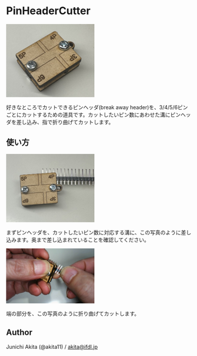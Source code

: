 # PinHeaderCutter

<img src="https://github.com/akita11/PinHeaderCutter/blob/main/PinHeaderCutter.jpg" width="240px">

好きなところでカットできるピンヘッダ(break away header)を、3/4/5/6ピンごとにカットするための道具です。カットしたいピン数にあわせた溝にピンヘッダを差し込み、指で折り曲げてカットします。


## 使い方

<img src="https://github.com/akita11/PinHeaderCutter/blob/main/PinHeaderCutter_usage1.jpg" width="240px">

まずピンヘッダを、カットしたいピン数に対応する溝に、この写真のように差し込みます。奥まで差し込まれていることを確認してください。

<img src="https://github.com/akita11/PinHeaderCutter/blob/main/PinHeaderCutter_usage2.png" width="240px">

端の部分を、この写真のように折り曲げてカットします。


## Author

Junichi Akita (@akita11) / akita@ifdl.jp
